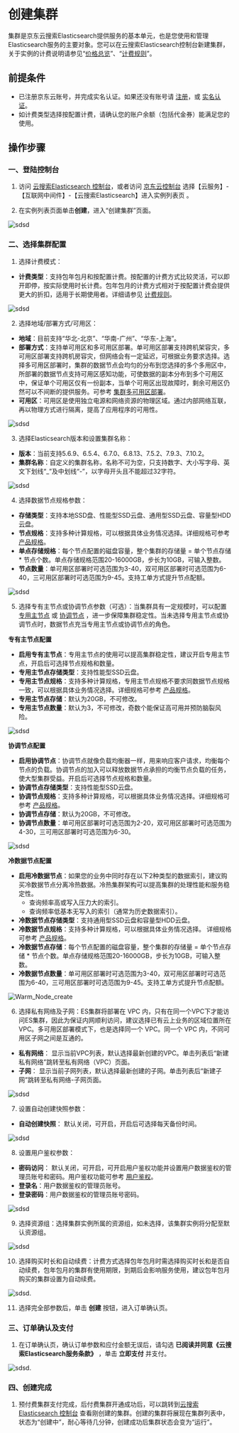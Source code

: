 # 创建集群

集群是京东云搜索Elasticsearch提供服务的基本单元，也是您使用和管理Elasticsearch服务的主要对象。您可以在云搜索Elasticsearch控制台新建集群，关于实例的计费说明请参见“[价格总览](../Pricing/Price-Overview.md)”、“[计费规则](../Pricing/Billing-Rules.md)”。

## 前提条件

- 已注册京东云账号，并完成实名认证。如果还没有账号请 [注册](https://accounts.jdcloud.com/p/regPage?source=jdcloud&ReturnUrl=https%3a%2f%2fuc.jdcloud.com%2fpassport%2fcomplete%3freturnUrl%3dhttps%3a%2f%2fwww.jdcloud.com)，或 [实名认证](https://uc.jdcloud.com/account/certify)。
- 如计费类型选择按配置计费，请确认您的账户余额（包括代金券）能满足您的使用。

## 操作步骤

### 一、登陆控制台
1. 访问 [云搜索Elasticsearch 控制台](https://es-console.jdcloud.com/clusters)，或者访问 [京东云控制台](https://console.jdcloud.com/) 选择【云服务】-【互联网中间件】-【云搜索Elasticsearch】进入实例列表页 。

2. 在实例列表页面单击**创建**，进入“创建集群”页面。

![sdsd](../../../../image/Elasticsearch/Create/Create_Instance_1.png)

### 二、选择集群配置

1. 选择计费模式：
- **计费类型**：支持包年包月和按配置计费。按配置的计费方式比较灵活，可以即开即停，按实际使用时长计费。包年包月的计费方式相对于按配置计费会提供更大的折扣，适用于长期使用者。详细请参见 [计费规则](../Pricing/Billing-Rules.md)。

![sdsd](../../../../image/Elasticsearch/Create/Create_Instance_2.png)

2. 选择地域/部署方式/可用区：
- **地域**：目前支持“华北-北京”、“华南-广州”、“华东-上海”。
- **部署方式**：支持单可用区和多可用区部署。单可用区部署支持跨机架容灾，多可用区部署支持跨机房容灾，但网络会有一定延迟，可根据业务要求选择。选择多可用区部署时，集群的数据节点会均匀的分布到您选择的多个多用区中，所部署的数据节点支持可用区感知功能，可使数据的副本分布到多个可用区中，保证单个可用区仅有一份副本，当单个可用区出现故障时，剩余可用区仍然可以不间断的提供服务。可参考 [集群多可用区部署](../Getting-Started/MultiAZ-ES.md)。
- **可用区**：可用区是使用独立电源和网络资源的物理区域。通过内部网络互联，再以物理方式进行隔离，提高了应用程序的可用性。

![sdsd](../../../../image/Elasticsearch/Create/Create_Instance_3.png)

3. 选择Elasticsearch版本和设置集群名称：
- **版本**：当前支持5.6.9、6.5.4、6.7.0、6.8.13、7.5.2、7.9.3、7.10.2。
- **集群名称**：自定义的集群名称，名称不可为空，只支持数字、大小写字母、英文下划线“_”及中划线“-”，以字母开头且不能超过32字符。

![sdsd](../../../../image/Elasticsearch/Create/Create_Instance_4.png)

4. 选择数据节点规格参数：
- **存储类型**：支持本地SSD盘、性能型SSD云盘、通用型SSD云盘、容量型HDD云盘。
- **节点规格**：支持多种计算规格，可以根据具体业务情况选择。详细规格可参考 [产品规格](../Introduction/Specifications.md)。
- **单点存储规格**：每个节点配置的磁盘容量，整个集群的存储量 = 单个节点存储 * 节点个数。单点存储规格范围20-16000GB，步长为10GB，可输入整数。
- **节点数量**：单可用区部署时可选范围为3-40，双可用区部署时可选范围为6-40，三可用区部署时可选范围为9-45。支持工单方式提升节点配额。

![sdsd](../../../../image/Elasticsearch/Create/Create_Instance_5.png)

5. 选择专有主节点或协调节点参数（可选）：当集群具有一定规模时，可以配置 [专用主节点](../Operation-Guide/Instance/Nodes/Dedicated-master-node.md) 或 [协调节点](../Operation-Guide/Instance/Nodes/Coordinating-node.md) ，进一步保障集群稳定性。当未选择专用主节点或协调节点时，数据节点充当专用主节点或协调节点的角色。

**专有主节点配置**
- **启用专有主节点**：专用主节点的使用可以提高集群稳定性，建议开启专用主节点，开启后可选择节点规格和数量。
- **专用主节点存储类型**：支持性能型SSD云盘。
- **专用主节点规格**：支持多种计算规格，专用主节点规格不要求同数据节点规格一致，可以根据具体业务情况选择。详细规格可参考 [产品规格](../Introduction/Specifications.md)。
- **专用主节点存储**：默认为20GB，不可修改。
- **专用主节点数量**：默认为3，不可修改，奇数个能保证高可用并预防脑裂风险。

![sdsd](../../../../image/Elasticsearch/Create/Create_Instance_6.png)

**协调节点配置**
- **启用协调节点**：协调节点就像负载均衡器一样，用来响应客户请求，均衡每个节点的负载。协调节点的加入可以释放数据节点承担的均衡节点负载的任务，使大型集群受益。开启后可选择节点规格和数量。
- **协调节点存储类型**：支持性能型SSD云盘。
- **协调节点规格**：支持多种计算规格，可以根据具体业务情况选择。详细规格可参考 [产品规格](../Introduction/Specifications.md)。
- **协调节点存储**：默认为20GB，不可修改。
- **协调节点数量**：单可用区部署时可选范围为2-20，双可用区部署时可选范围为4-30，三可用区部署时可选范围为6-30。

![sdsd](../../../../image/Elasticsearch/Create/Create_Instance_7.png)

**冷数据节点配置**
- **启用冷数据节点**：如果您的业务中同时存在以下2种类型的数据索引，建议购买冷数据节点分离冷热数据。冷热集群架构可以提高集群的处理性能和服务稳定性。
   - 查询频率高或写入压力大的索引。
   - 查询频率低基本无写入的索引（通常为历史数据索引）。
- **冷数据节点存储类型**：支持通用型SSD云盘和容量型HDD云盘。
- **冷数据节点规格**：支持多种计算规格，可以根据具体业务情况选择。 详细规格可参考 [产品规格](../Introduction/Specifications.md)。
- **冷数据节点存储**：每个节点配置的磁盘容量，整个集群的存储量 = 单个节点存储 * 节点个数。单点存储规格范围20-16000GB，步长为10GB，可输入整数。
- **冷数据节点数量**：单可用区部署时可选范围为3-40，双可用区部署时可选范围为6-40，三可用区部署时可选范围为9-45。支持工单方式提升节点配额。

![Warm_Node_create](../../../../image/Elasticsearch/Nodes/Warm_Node_create.png)

6. 选择私有网络及子网：ES集群将部署在 VPC 内，只有在同一个VPC下才能访问ES集群，因此为保证内网顺利访问，建议选择已有云上业务的区域位置所在 VPC。多可用区部署模式下，也是选择同一个 VPC。同一个 VPC 内，不同可用区子网之间是互通的。
- **私有网络**： 显示当前VPC列表，默认选择最新创建的VPC。单击列表后“新建私有网络”跳转至私有网络（VPC）页面。
- **子网**： 显示当前子网列表，默认选择最新创建的子网。单击列表后“新建子网”跳转至私有网络-子网页面。

![sdsd](../../../../image/Elasticsearch/Create/Create_Instance_8.png)

7. 设置自动创建快照参数：
- **自动创建快照**： 默认关闭，可开启，开启后可选择每天备份时间。

![sdsd](../../../../image/Elasticsearch/Create/Create_Instance_9.png)

8. 设置用户鉴权参数：
- **密码访问**： 默认关闭，可开启，可开启用户鉴权功能并设置用户数据鉴权的管理员账号和密码。用户鉴权功能可参考 [用户鉴权](../Operation-Guide/Auth/Auth_introduction.md)。
- **登录名**：用户数据鉴权的管理员账号。
- **登录密码**：用户数据鉴权的管理员账号密码。

![sdsd](../../../../image/Elasticsearch/Create/Create_Instance_10.png)

9. 选择资源组：选择集群实例所属的资源组，如未选择，该集群实例将分配至默认资源组。

![sdsd](../../../../image/Elasticsearch/Create/Create_Instance_11.png)

10. 选择购买时长和自动续费：计费方式选择包年包月时需选择购买时长和是否自动续费，包年包月的集群有使用期限，到期后会影响服务使用，建议包年包月购买的集群设置为自动续费。

![sdsd](../../../../image/Elasticsearch/Create/Create_Instance_12.png).

11. 选择完全部参数后，单击 **创建** 按钮，进入订单确认页。

### 三、订单确认及支付
1. 在订单确认页，确认订单参数和应付金额无误后，请勾选 **已阅读并同意《云搜索Elasticsearch服务条款》** ，单击 **立即支付** 并支付。

![sdsd](../../../../image/Elasticsearch/Create/Create_Instance_Order.png).

### 四、创建完成
1. 预付费集群支付完成，后付费集群开通成功后，可以跳转到[云搜索Elasticsearch 控制台](https://es-console.jdcloud.com/clusters) 查看刚创建的集群。创建的集群将展现在集群列表中，状态为“创建中”，耐心等待几分钟，创建成功后集群状态会变为“运行”。

